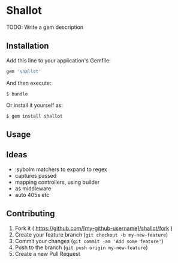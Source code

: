 # Shallot

TODO: Write a gem description

## Installation

Add this line to your application's Gemfile:

```ruby
gem 'shallot'
```

And then execute:

    $ bundle

Or install it yourself as:

    $ gem install shallot

## Usage

## Ideas
- :sybolm matchers to expand to regex
- captures passed
- mapping controllers, using builder
- as middleware
- auto 405s etc

## Contributing

1. Fork it ( https://github.com/[my-github-username]/shallot/fork )
2. Create your feature branch (`git checkout -b my-new-feature`)
3. Commit your changes (`git commit -am 'Add some feature'`)
4. Push to the branch (`git push origin my-new-feature`)
5. Create a new Pull Request
